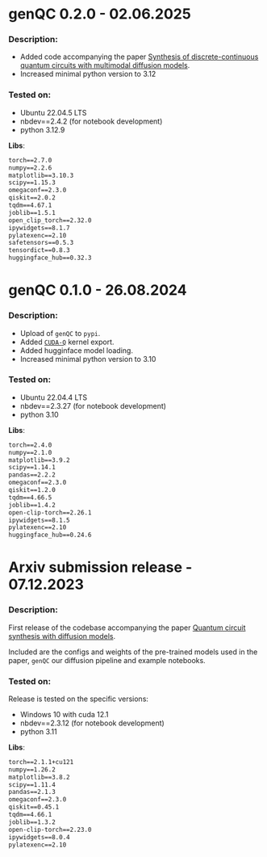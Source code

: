 # genQC 0.2.0 - 02.06.2025

### Description:

- Added code accompanying the paper [Synthesis of discrete-continuous quantum circuits with multimodal diffusion models](https://arxiv.org/abs/??).
- Increased minimal python version to 3.12

### Tested on:

- Ubuntu 22.04.5 LTS
- nbdev==2.4.2 (for notebook development)
- python 3.12.9

**Libs**:

```txt 
torch==2.7.0
numpy==2.2.6
matplotlib==3.10.3
scipy==1.15.3
omegaconf==2.3.0
qiskit==2.0.2
tqdm==4.67.1
joblib==1.5.1
open_clip_torch==2.32.0
ipywidgets==8.1.7
pylatexenc==2.10
safetensors==0.5.3
tensordict==0.8.3
huggingface_hub==0.32.3
```


# genQC 0.1.0 - 26.08.2024

### Description:

- Upload of `genQC` to `pypi`. 
- Added [`CUDA-Q`](https://github.com/NVIDIA/cuda-quantum) kernel export. 
- Added hugginface model loading.
- Increased minimal python version to 3.10

### Tested on:

- Ubuntu 22.04.4 LTS
- nbdev==2.3.27 (for notebook development)
- python 3.10

**Libs**:

```txt 
torch==2.4.0
numpy==2.1.0
matplotlib==3.9.2
scipy==1.14.1
pandas==2.2.2
omegaconf==2.3.0
qiskit==1.2.0
tqdm==4.66.5
joblib==1.4.2
open-clip-torch==2.26.1
ipywidgets==8.1.5
pylatexenc==2.10
huggingface_hub==0.24.6
```


# Arxiv submission release - 07.12.2023

### Description:

First release of the codebase accompanying the paper [Quantum circuit synthesis with diffusion models](https://arxiv.org/abs/2311.02041).

Included are the configs and weights of the pre-trained models used in the paper, `genQC` our diffusion pipeline and example notebooks.

### Tested on:

Release is tested on the specific versions:

- Windows 10 with cuda 12.1
- nbdev==2.3.12 (for notebook development)
- python 3.11

**Libs**:

```txt 
torch==2.1.1+cu121
numpy==1.26.2
matplotlib==3.8.2
scipy==1.11.4
pandas==2.1.3
omegaconf==2.3.0
qiskit==0.45.1
tqdm==4.66.1
joblib==1.3.2
open-clip-torch==2.23.0
ipywidgets==8.0.4
pylatexenc==2.10
```